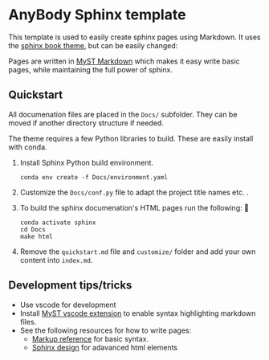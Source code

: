 # AnyBody Sphinx template

<!-- start sphinx snippet -->

This template is used to easily create sphinx pages using Markdown. It uses the [sphinx book theme](https://sphinx-book-theme.readthedocs.io/), but can be easily changed:

Pages are written in [MyST Markdown](https://myst-parser.readthedocs.io/en/latest/) which makes it easy write basic
pages, while maintaining the full power of sphinx. 

<!-- end sphinx snippet -->


## Quickstart


<!-- start quickstart -->

All documenation files are placed in the `Docs/` subfolder. They can be moved if another directory structure if needed. 

The theme requires a few Python libraries to build. These are easily install with 
conda.

1. Install Sphinx Python build environment.

   ```text
   conda env create -f Docs/environment.yaml
   ```

2. Customize the `Docs/conf.py` file to adapt the project title names etc. .

3. To build the sphinx documenation's HTML pages run the following: 🎉

   ```
   conda activate sphinx
   cd Docs
   make html
   ```

4. Remove the `quickstart.md` file and `customize/` folder and add your own content into `index.md`. 

<!-- end quickstart -->


## Development tips/tricks

* Use vscode for development
* Install [MyST vscode extension](https://marketplace.visualstudio.com/items?itemName=ExecutableBookProject.myst-highlight) to enable syntax highlighting markdown files. 
* See the following resources for how to write pages:
  - [Markup reference](https://pradyunsg.me/furo/reference/) for basic syntax.
  - [Sphinx design](https://sphinx-design.readthedocs.io/en/furo-theme/) for adavanced html elements
